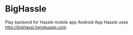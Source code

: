 # BigHassle
Play backend for Hassle mobile app
Android App Hassle  uses http://bighassl.herokuapp.com

